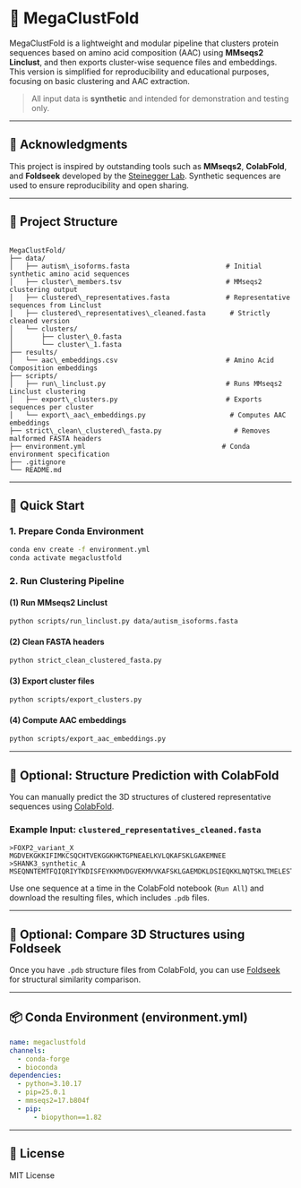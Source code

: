 # 🧬 MegaClustFold 

MegaClustFold is a lightweight and modular pipeline that clusters protein sequences based on amino acid composition (AAC) using **MMseqs2 Linclust**, and then exports cluster-wise sequence files and embeddings. This version is simplified for reproducibility and educational purposes, focusing on basic clustering and AAC extraction.

> All input data is **synthetic** and intended for demonstration and testing only.

---

## 🙏 Acknowledgments

This project is inspired by outstanding tools such as **MMseqs2**, **ColabFold**, and **Foldseek** developed by the [Steinegger Lab](https://github.com/steineggerlab). Synthetic sequences are used to ensure reproducibility and open sharing.

---

## 📁 Project Structure

```

MegaClustFold/
├── data/
│   ├── autism\_isoforms.fasta                        # Initial synthetic amino acid sequences
│   ├── cluster\_members.tsv                          # MMseqs2 clustering output
│   ├── clustered\_representatives.fasta              # Representative sequences from Linclust
│   ├── clustered\_representatives\_cleaned.fasta      # Strictly cleaned version
│   └── clusters/
│       ├── cluster\_0.fasta
│       └── cluster\_1.fasta
├── results/
│   └── aac\_embeddings.csv                           # Amino Acid Composition embeddings
├── scripts/
│   ├── run\_linclust.py                              # Runs MMseqs2 Linclust clustering
│   ├── export\_clusters.py                           # Exports sequences per cluster
│   └── export\_aac\_embeddings.py                     # Computes AAC embeddings
├── strict\_clean\_clustered\_fasta.py                  # Removes malformed FASTA headers
├── environment.yml                                  # Conda environment specification
├── .gitignore
└── README.md

````

---

## 🚀 Quick Start

### 1. Prepare Conda Environment

```bash
conda env create -f environment.yml
conda activate megaclustfold
````

### 2. Run Clustering Pipeline

#### (1) Run MMseqs2 Linclust

```bash
python scripts/run_linclust.py data/autism_isoforms.fasta
```

#### (2) Clean FASTA headers

```bash
python strict_clean_clustered_fasta.py
```

#### (3) Export cluster files

```bash
python scripts/export_clusters.py
```

#### (4) Compute AAC embeddings

```bash
python scripts/export_aac_embeddings.py
```

---

## 🔬 Optional: Structure Prediction with ColabFold

You can manually predict the 3D structures of clustered representative sequences using [ColabFold](https://colab.research.google.com/github/sokrypton/ColabFold/blob/main/AlphaFold2.ipynb).

### Example Input: `clustered_representatives_cleaned.fasta`

```
>FOXP2_variant_X
MGDVEKGKKIFIMKCSQCHTVEKGGKHKTGPNEAELKVLQKAFSKLGAKEMNEE
>SHANK3_synthetic_A
MSEQNNTEMTFQIQRIYTKDISFEYKKMVDGVEKMVVKAFSKLGAEMDKLDSIEQKKLNQTSKLTMELESTFKVVVYKPWTKLLTP
```

Use one sequence at a time in the ColabFold notebook (`Run All`) and download the resulting files, which includes `.pdb` files.

---

## 🧠 Optional: Compare 3D Structures using Foldseek

Once you have `.pdb` structure files from ColabFold, you can use [Foldseek](https://github.com/steineggerlab/foldseek) for structural similarity comparison.

---

## 📦 Conda Environment (environment.yml)

```yaml
name: megaclustfold
channels:
  - conda-forge
  - bioconda
dependencies:
  - python=3.10.17
  - pip=25.0.1
  - mmseqs2=17.b804f
  - pip:
      - biopython==1.82
```

---

## 🔖 License

MIT License



